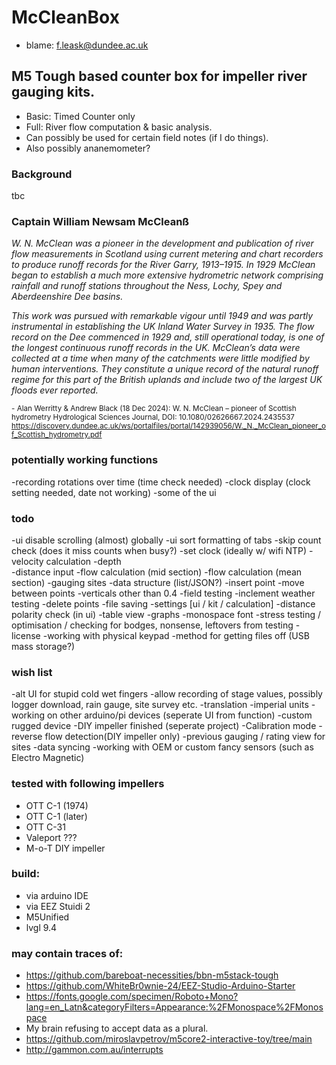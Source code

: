 # McCleanBox
- blame: f.leask@dundee.ac.uk

## M5 Tough based counter box for impeller river gauging kits. 
- Basic: Timed Counter only
- Full: River flow computation & basic analysis.
- Can possibly be used for certain field notes (if I do things).
- Also possibly ananemometer?

### Background

tbc

### Captain William Newsam McCleanß

<i>
W. N. McClean was a pioneer in the development and publication of river flow measurements in Scotland using current metering and chart recorders to produce runoff records for the River Garry, 1913–1915. In 1929 McClean began to establish a much more extensive hydrometric network comprising rainfall and
runoff stations throughout the Ness, Lochy, Spey and Aberdeenshire Dee basins.

This work was pursued with remarkable vigour until 1949 and was partly instrumental in establishing the UK Inland Water Survey in 1935. The flow record on the Dee commenced in 1929 and, still operational today, is one of the longest continuous runoff records in the UK. McClean’s data were collected at a time when many of the catchments were little modified by human interventions. They constitute a unique record of the natural runoff regime for this part of the British uplands and include two of the largest UK floods ever reported.
</i>

<sub>- Alan Werritty & Andrew Black (18 Dec 2024): W. N. McClean – pioneer of
Scottish hydrometry
Hydrological Sciences Journal, DOI: 10.1080/02626667.2024.2435537
https://discovery.dundee.ac.uk/ws/portalfiles/portal/142939056/W._N._McClean_pioneer_of_Scottish_hydrometry.pdf</sub>

### potentially working functions
 -recording rotations over time (time check needed)
 -clock display (clock setting needed, date not working)
 -some of the ui

### todo
-ui disable scrolling (almost) globally
-ui sort formatting of tabs
-skip count check (does it miss counts when busy?)
-set clock (ideally w/ wifi NTP)
-velocity calculation
-depth  
-distance input 
-flow calculation (mid section)
-flow calculation (mean section)
-gauging sites 
-data structure (list/JSON?)
-insert point 
-move between points 
-verticals other than 0.4
-field testing 
-inclement weather testing
-delete points
-file saving
-settings [ui / kit / calculation]
-distance polarity check (in ui)
-table view
-graphs
-monospace font
-stress testing / optimisation / checking for bodges, nonsense, leftovers from testing
-license
-working with physical keypad
-method for getting files off (USB mass storage?)

### wish list
-alt UI for stupid cold wet fingers
-allow recording of stage values, possibly logger download, rain gauge, site survey etc. 
-translation
-imperial units
-working on other arduino/pi devices (seperate UI from function)
-custom rugged device
-DIY impeller finished (seperate project)
-Calibration mode
-reverse flow detection(DIY impeller only)
-previous gauging / rating view for sites 
-data syncing 
-working with OEM or custom fancy sensors (such as Electro Magnetic)


### tested with following impellers
- OTT C-1 (1974)
- OTT C-1 (later)
- OTT C-31 
- Valeport ???
- M-o-T DIY impeller


### build:
- via arduino IDE
- via EEZ Stuidi 2
- M5Unified
- lvgl 9.4


### may contain traces of:
- https://github.com/bareboat-necessities/bbn-m5stack-tough
- https://github.com/WhiteBr0wnie-24/EEZ-Studio-Arduino-Starter
- https://fonts.google.com/specimen/Roboto+Mono?lang=en_Latn&categoryFilters=Appearance:%2FMonospace%2FMonospace
- My brain refusing to accept data as a plural. 
- https://github.com/miroslavpetrov/m5core2-interactive-toy/tree/main
- http://gammon.com.au/interrupts



